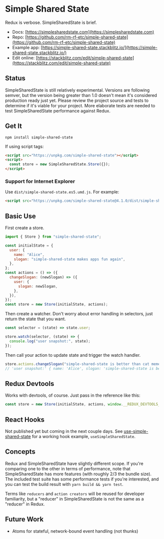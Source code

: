 # Simple Shared State

Redux is verbose. SimpleSharedState is brief.

- Docs: [https://simplesharedstate.com](https://simplesharedstate.com)
- Repo: [https://github.com/rm-rf-etc/simple-shared-state](https://github.com/rm-rf-etc/simple-shared-state)
- Example app: [https://simple-shared-state.stackblitz.io/](https://simple-shared-state.stackblitz.io/)
- Edit online: [https://stackblitz.com/edit/simple-shared-state](https://stackblitz.com/edit/simple-shared-state)


## Status

SimpleSharedState is still relatively experimental. Versions are following semver, but the version being greater
than 1.0 doesn't mean it's considered production ready just yet. Please review the project source and tests to
determine if it's viable for your project. More elaborate tests are needed to test SimpleSharedState performance
against Redux.


## Get It

```
npm install simple-shared-state
```

If using script tags:
```html
<script src="https://unpkg.com/simple-shared-state"></script>
<script>
  const store = new SimpleSharedState.Store({});
</script>
```

### Support for Internet Explorer

Use `dist/simple-shared-state.es5.umd.js`. For example:
```html
<script src="https://unpkg.com/simple-shared-state@4.1.0/dist/simple-shared-state.es5.umd.js"></script>
```


## Basic Use

First create a store.
```javascript
import { Store } from "simple-shared-state";

const initialState = {
  user: {
    name: "Alice",
    slogan: "simple-shared-state makes apps fun again",
  },
};
const actions = () => ({
  changeSlogan: (newSlogan) => ({
    user: {
      slogan: newSlogan,
    },
  }),
});
const store = new Store(initialState, actions);
```
Then create a watcher. Don't worry about error handling in selectors, just return
the state that you want.
```javascript
const selector = (state) => state.user;

store.watch(selector, (state) => {
  console.log("user snapshot:", state);
});
```
Then call your action to update state and trigger the watch handler.
```javascript
store.actions.changeSlogan("simple-shared-state is better than cat memes");
// 'user snapshot:' { name: 'Alice', slogan: 'simple-shared-state is better than cat memes' }
```


## Redux Devtools

Works with devtools, of course. Just pass in the reference like this:
```javascript
const store = new Store(initialState, actions, window.__REDUX_DEVTOOLS_EXTENSION__);
```


## React Hooks

Not published yet but coming in the next couple days. See [use-simple-shared-state](https://github.com/rm-rf-etc/simple-shared-state/blob/master/packages/use-simple-shared-state/index.js)
for a working hook example, `useSimpleSharedState`.


## Concepts

Redux and SimpleSharedState have slightly different scope. If you're comparing one to the other in terms of performance, note
that SimpleSharedState has more features (with roughly 2/3 the bundle size). The included test suite has some performance
tests if you're interested, and you can test the build result with `yarn build && yarn test`.

Terms like `reducers` and `action creators` will be reused for developer familiarity, but a "reducer" in SimpleSharedState is
not the same as a "reducer" in Redux.

## Future Work

- Atoms for stateful, network-bound event handling (not thunks)

